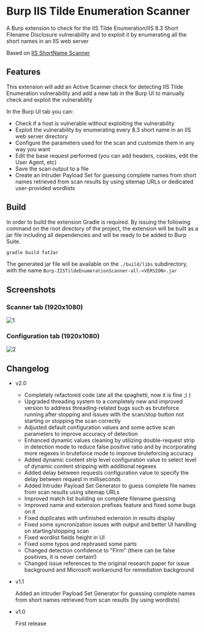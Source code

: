 # Burp IIS Tilde Enumeration Scanner
A Burp extension to check for the IIS Tilde Enumeration/IIS 8.3 Short Filename Disclosure vulnerability and to exploit it by enumerating all the short names in an IIS web server

Based on <a href="https://github.com/irsdl/IIS-ShortName-Scanner">IIS ShortName Scanner</a>

## Features
This extension will add an Active Scanner check for detecting IIS Tilde Enumeration vulnerability and add a new tab in the Burp UI to manually check and exploit the vulnerability

In the Burp UI tab you can:
* Check if a host is vulnerable without exploiting the vulnerability
* Exploit the vulnerability by enumerating every 8.3 short name in an IIS web server directory
* Configure the parameters used for the scan and customize them in any way you want
* Edit the base request performed (you can add headers, cookies, edit the User Agent, etc)
* Save the scan output to a file
* Create an Intruder Payload Set for guessing complete names from short names retrieved from scan results by using sitemap URLs or dedicated user-provided wordlists

## Build
In order to build the extension Gradle is required. By issuing the following command on the root directory of the project, the extension will be built as a jar file including all dependencies and will be ready to be added to Burp Suite.
```bash
gradle build fatJar
```
The generated jar file will be available on the `./build/libs` subdirectory, with the name `Burp-IISTildeEnumerationScanner-all-<VERSION>.jar`

## Screenshots

### Scanner tab (1920x1080)
![1](https://github.com/cyberaz0r/Burp-IISTildeEnumerationScanner/assets/35109470/288d26b6-32f1-4ceb-9a84-99212a633277)

### Configuration tab (1920x1080)
![2](https://github.com/cyberaz0r/Burp-IISTildeEnumerationScanner/assets/35109470/a37d7488-d29c-40b6-9e53-b845476c8353)

## Changelog
* v2.0
  * Completely refactored code (ate all the spaghetti, now it is fine ;) )
  * Upgraded threading system to a completely new and improved version to address threading-related bugs such as bruteforce running after stopping and issues with the scan/stop button not starting or stopping the scan correctly
  * Adjusted default configuration values and some active scan parameters to improve accuracy of detection
  * Enhanced dynamic values cleaning by utilizing double-request strip in detection mode to reduce false positive ratio and by incorporating more regexes in bruteforce mode to improve bruteforcing accuracy
  * Added dynamic content strip level configuration value to select level of dynamic content stripping with additional regexes
  * Added delay between requests configuration value to specify the delay between request in milliseconds
  * Added Intruder Payload Set Generator to guess complete file names from scan results using sitemap URLs
  * Improved match list building on complete filename guessing
  * Improved name and extension prefixes feature and fixed some bugs on it
  * Fixed duplicates with unfinished extension in results display
  * Fixed some syncronization issues with output and better UI handling on starting/stopping scan
  * Fixed wordlist fields height in UI
  * Fixed some typos and rephrased some parts
  * Changed detection confidence to "Firm" (there can be false positives, it is never certain!)
  * Changed issue references to the original research paper for issue background and Microsoft workaround for remediation background

* v1.1
  
  Added an Intruder Payload Set Generator for guessing complete names from short names retrieved from scan results (by using wordlists)

* v1.0
  
  First release
